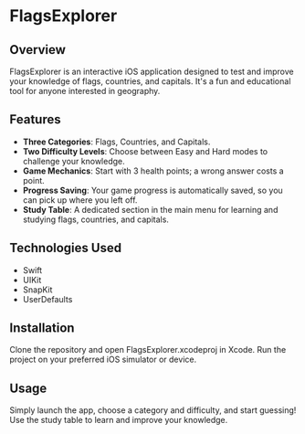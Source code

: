 # FlagsExplorer

## Overview

FlagsExplorer is an interactive iOS application designed to test and improve your knowledge of flags, countries, and capitals. It's a fun and educational tool for anyone interested in geography.

## Features

- **Three Categories**: Flags, Countries, and Capitals.
- **Two Difficulty Levels**: Choose between Easy and Hard modes to challenge your knowledge.
- **Game Mechanics**: Start with 3 health points; a wrong answer costs a point.
- **Progress Saving**: Your game progress is automatically saved, so you can pick up where you left off.
- **Study Table**: A dedicated section in the main menu for learning and studying flags, countries, and capitals.

## Technologies Used

- Swift
- UIKit
- SnapKit
- UserDefaults

## Installation

Clone the repository and open FlagsExplorer.xcodeproj in Xcode. Run the project on your preferred iOS simulator or device.

## Usage

Simply launch the app, choose a category and difficulty, and start guessing! Use the study table to learn and improve your knowledge.
